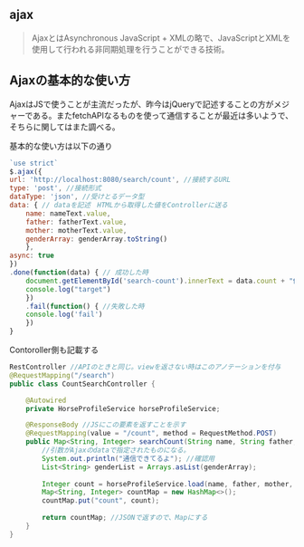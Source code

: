 ## ajax

> AjaxとはAsynchronous JavaScript + XMLの略で、JavaScriptとXMLを使用して行われる非同期処理を行うことができる技術。

## Ajaxの基本的な使い方

AjaxはJSで使うことが主流だったが、昨今はjQueryで記述することの方がメジャーである。またfetchAPIなるものを使って通信することが最近は多いようで、そちらに関してはまた調べる。

基本的な使い方は以下の通り

```JavaScript
`use strict`
$.ajax({
url: 'http://localhost:8080/search/count', //接続するURL
type: 'post', //接続形式
dataType: 'json', //受けとるデータ型
data: { // dataを記述　HTMLから取得した値をControllerに送る
	name: nameText.value,
	father: fatherText.value,
	mother: motherText.value,
	genderArray: genderArray.toString()
	},
async: true
})
.done(function(data) { // 成功した時
	document.getElementById('search-count').innerText = data.count + "件ヒットしました"
	console.log("target")
	})
	.fail(function() { //失敗した時
	console.log('fail')
	})
}
```

Contoroller側も記載する

```Java
RestController //APIのときと同じ。viewを返さない時はこのアノテーションを付与
@RequestMapping("/search")
public class CountSearchController {

	@Autowired
	private HorseProfileService horseProfileService;

	@ResponseBody //JSにこの要素を返すことを示す
	@RequestMapping(value = "/count", method = RequestMethod.POST)
	public Map<String, Integer> searchCount(String name, String father, String mother, String[] genderArray) {
		//引数がAjaxのdataで指定されたものになる。
		System.out.println("通信できてるよ"); //確認用
		List<String> genderList = Arrays.asList(genderArray);
		
		Integer count = horseProfileService.load(name, father, mother, genderList).size();
		Map<String, Integer> countMap = new HashMap<>();
		countMap.put("count", count);
		
		return countMap; //JSONで返すので、Mapにする
	}
}

